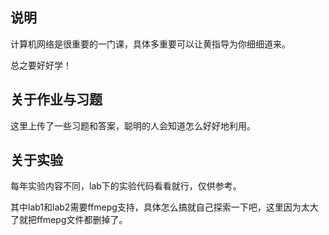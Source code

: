 ## 说明

计算机网络是很重要的一门课，具体多重要可以让黄指导为你细细道来。

总之要好好学！

## 关于作业与习题

这里上传了一些习题和答案，聪明的人会知道怎么好好地利用。

## 关于实验

每年实验内容不同，lab下的实验代码看看就行，仅供参考。

其中lab1和lab2需要ffmepg支持，具体怎么搞就自己探索一下吧，这里因为太大了就把ffmepg文件都删掉了。
